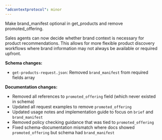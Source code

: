 ```yaml
---
"adcontextprotocol": minor
---
```


Make brand_manifest optional in get_products and remove promoted_offering.

Sales agents can now decide whether brand context is necessary for product recommendations. This allows for more flexible product discovery workflows where brand information may not always be available or required upfront.

**Schema changes:**
- `get-products-request.json`: Removed `brand_manifest` from required fields array

**Documentation changes:**
- Removed all references to `promoted_offering` field (which never existed in schema)
- Updated all request examples to remove `promoted_offering`
- Updated usage notes and implementation guide to focus on `brief` and `brand_manifest`
- Removed policy checking guidance that was tied to `promoted_offering`
- Fixed schema-documentation mismatch where docs showed `promoted_offering` but schema had `brand_manifest`
